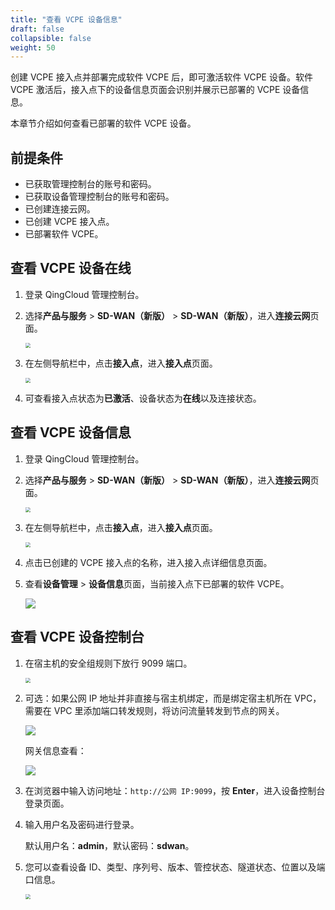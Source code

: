 ```yaml
---
title: "查看 VCPE 设备信息"
draft: false
collapsible: false
weight: 50
---
```


创建 VCPE 接入点并部署完成软件 VCPE 后，即可激活软件 VCPE 设备。软件 VCPE 激活后，接入点下的设备信息页面会识别并展示已部署的 VCPE 设备信息。

本章节介绍如何查看已部署的软件 VCPE 设备。

## 前提条件

- 已获取管理控制台的账号和密码。
- 已获取设备管理控制台的账号和密码。
- 已创建连接云网。
- 已创建 VCPE 接入点。
- 已部署软件 VCPE。

## 查看 VCPE 设备在线

1. 登录 QingCloud 管理控制台。

2. 选择**产品与服务** > **SD-WAN（新版）** > **SD-WAN（新版）**，进入**连接云网**页面。

   <img src="../../../_images/qs_cloud_network.png" style="zoom:50%;" />

3. 在左侧导航栏中，点击**接入点**，进入**接入点**页面。

   <img src="/sd-wan/sdwan_new/_images/qs_equip_active.png" style="zoom:50%;" />

4. 可查看接入点状态为**已激活**、设备状态为**在线**以及连接状态。


## 查看 VCPE 设备信息

1. 登录 QingCloud 管理控制台。

2. 选择**产品与服务** > **SD-WAN（新版）** > **SD-WAN（新版）**，进入**连接云网**页面。

   <img src="../../../_images/qs_cloud_network.png" style="zoom:50%;" />

3. 在左侧导航栏中，点击**接入点**，进入**接入点**页面。

   <img src="../../../_images/qs_light_access.png" style="zoom:50%;" />

4. 点击已创建的 VCPE 接入点的名称，进入接入点详细信息页面。

5. 查看**设备管理** > **设备信息**页面，当前接入点下已部署的软件 VCPE。

   ![](../../../_images/um_vcpe_license.png)

## 查看 VCPE 设备控制台

1. 在宿主机的安全组规则下放行 9099 端口。

   <img src="/sd-wan/sdwan_new/_images/um_rule_9099.png" style="zoom:50%;" />

2. 可选：如果公网 IP 地址并非直接与宿主机绑定，而是绑定宿主机所在 VPC，需要在 VPC 里添加端口转发规则，将访问流量转发到节点的网关。

   <img src="/sd-wan/sdwan_new/_images/um_add_forward_rule.png"  />

   网关信息查看：

   <img src="/sd-wan/sdwan_new/_images/um_add_forward_rule_2.png"  />

3. 在浏览器中输入访问地址：`http://公网 IP:9099`，按 **Enter**，进入设备控制台登录页面。

4. 输入用户名及密码进行登录。

   默认用户名：**admin**，默认密码：**sdwan**。

5. 您可以查看设备 ID、类型、序列号、版本、管控状态、隧道状态、位置以及端口信息。

   <img src="/sd-wan/sdwan_new/_images/um_equip_mgmt_details.png" style="zoom:50%;" />

